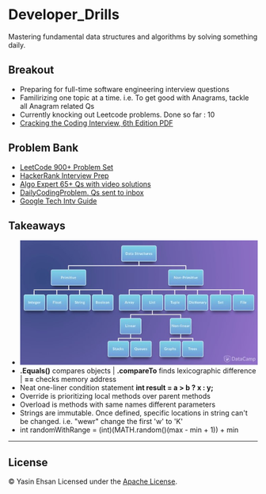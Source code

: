 # Developer_Drills
Mastering fundamental data structures and algorithms by solving something daily.

## Breakout
- Preparing for full-time software engineering interview questions
- Familirizing one topic at a time. i.e. To get good with Anagrams, tackle all Anagram related Qs
- Currently knocking out Leetcode problems. Done so far : 10
- [Cracking the Coding Interview, 6th Edition PDF](/cracking-code.pdf)

## Problem Bank
- [LeetCode 900+ Problem Set](https://leetcode.com/problemset/all/) 
- [HackerRank Interview Prep](https://www.hackerrank.com/interview/interview-preparation-kit?h_l=domains&h_r=hrw&utm_source=hrwCandidateFeedback)
- [Algo Expert 65+ Qs with video solutions](https://www.algoexpert.io/)
- [DailyCodingProblem. Qs sent to inbox](https://www.dailycodingproblem.com/)
- [Google Tech Intv Guide](https://techdevguide.withgoogle.com)



## Takeaways
- ![Dope Data-Structure flowchart](/dump/pics/flow-purple.jpg)
- **.Equals()** compares objects | **.compareTo** finds lexicographic difference | **==** checks memory address
- Neat one-liner condition statement **int result = a > b ? x : y;**
- Override is prioritizing local methods over parent methods
- Overload is methods with same names different parameters
- Strings are immutable. Once defined, specific locations in string can't be changed. i.e. "wewr" change the first 'w' to 'K'
- int randomWithRange = (int)(MATH.random()(max - min + 1)) + min

***

## License
© Yasin Ehsan
Licensed under the [Apache License](LICENSE).

